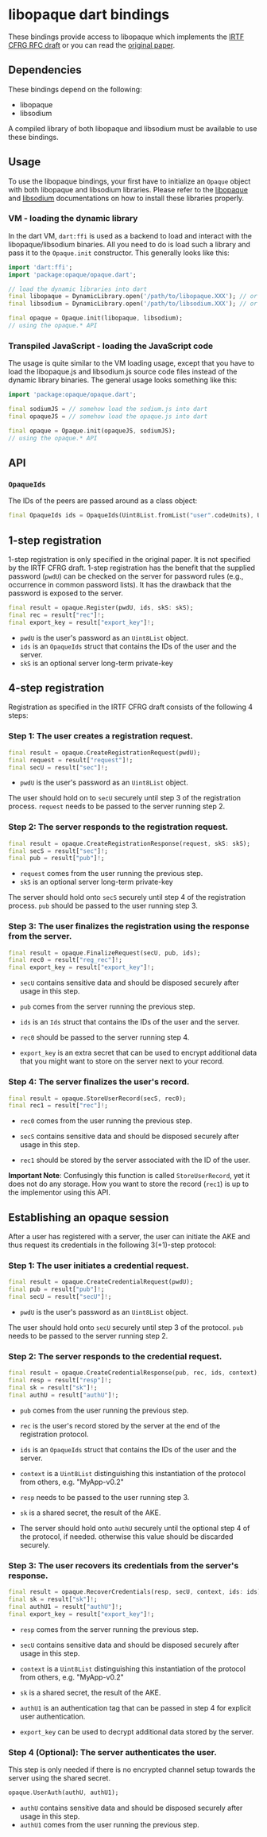 # libopaque dart bindings

These bindings provide access to libopaque which implements the
[IRTF CFRG RFC draft](https://github.com/cfrg/draft-irtf-cfrg-opaque)
or you can read the [original paper](https://eprint.iacr.org/2018/163).

## Dependencies

These bindings depend on the following:
  - libopaque
  - libsodium

A compiled library of both libopaque and libsodium must be available to use these bindings.

## Usage

To use the libopaque bindings, your first have to initialize an `Opaque` object
with both libopaque and libsodium libraries. Please refer to the [libopaque](https://github.com/stef/libopaque) and [libsodium](https://libsodium.gitbook.io/doc/installation) documentations on how to install these libraries properly.

### VM - loading the dynamic library
In the dart VM, `dart:ffi` is used as a backend to load and interact with the libopaque/libsodium binaries. All you need to do is load such a library and pass it to the `Opaque.init` constructor. This generally looks like this:

```dart
import 'dart:ffi';
import 'package:opaque/opaque.dart';

// load the dynamic libraries into dart
final libopaque = DynamicLibrary.open('/path/to/libopaque.XXX'); // or DynamicLibrary.process()
final libsodium = DynamicLibrary.open('/path/to/libsodium.XXX'); // or DynamicLibrary.process()

final opaque = Opaque.init(libopaque, libsodium);
// using the opaque.* API
```

### Transpiled JavaScript - loading the JavaScript code
The usage is quite similar to the VM loading usage, except that you have to load the libopaque.js and libsodium.js source code files instead of the dynamic library binaries. The general usage looks something like this:

```dart
import 'package:opaque/opaque.dart';

final sodiumJS = // somehow load the sodium.js into dart
final opaqueJS = // somehow load the opaque.js into dart

final opaque = Opaque.init(opaqueJS, sodiumJS);
// using the opaque.* API
```

## API

### `OpaqueIds`
The IDs of the peers are passed around as a class object:
```dart
final OpaqueIds ids = OpaqueIds(Uint8List.fromList("user".codeUnits), Uint8List.fromList("server".codeUnits));
```

## 1-step registration

1-step registration is only specified in the original paper. It is not specified by the IRTF
CFRG draft. 1-step registration has the benefit that the supplied password (`pwdU`) can be checked
on the server for password rules (e.g., occurrence in common password
lists). It has the drawback that the password is exposed to the server.

```dart
final result = opaque.Register(pwdU, ids, skS: skS);
final rec = result["rec"]!;
final export_key = result["export_key"]!;
```
 - `pwdU` is the user's password as an `Uint8List` object.
 - `ids` is an `OpaqueIds` struct that contains the IDs of the user and the server.
 - `skS` is an optional server long-term private-key

## 4-step registration

Registration as specified in the IRTF CFRG draft consists of the
following 4 steps:

### Step 1: The user creates a registration request.

```dart
final result = opaque.CreateRegistrationRequest(pwdU);
final request = result["request"]!;
final secU = result["sec"]!;
```

- `pwdU` is the user's password as an `Uint8List` object.

The user should hold on to `secU` securely until step 3 of the registration process.
`request` needs to be passed to the server running step 2.

### Step 2: The server responds to the registration request.

```dart
final result = opaque.CreateRegistrationResponse(request, skS: skS);
final secS = result["sec"]!;
final pub = result["pub"]!;
```

 - `request` comes from the user running the previous step.
 - `skS` is an optional server long-term private-key

The server should hold onto `secS` securely until step 4 of the registration process.
`pub` should be passed to the user running step 3.

### Step 3: The user finalizes the registration using the response from the server.

```dart
final result = opaque.FinalizeRequest(secU, pub, ids);
final rec0 = result["reg_rec"]!;
final export_key = result["export_key"]!;
```

 - `secU` contains sensitive data and should be disposed securely after usage in this step.
 - `pub` comes from the server running the previous step.
 - `ids` is an `Ids` struct that contains the IDs of the user and the server.

 - `rec0` should be passed to the server running step 4.
 - `export_key` is an extra secret that can be used to encrypt
   additional data that you might want to store on the server next to
   your record.

### Step 4: The server finalizes the user's record.

```dart
final result = opaque.StoreUserRecord(secS, rec0);
final rec1 = result["rec"]!;
```

 - `rec0` comes from the user running the previous step.
 - `secS` contains sensitive data and should be disposed securely after usage in this step.

 - `rec1` should be stored by the server associated with the ID of the user.

**Important Note**: Confusingly this function is called `StoreUserRecord`, yet it
does not do any storage. How you want to store the record (`rec1`) is up
to the implementor using this API.

## Establishing an opaque session

After a user has registered with a server, the user can initiate the
AKE and thus request its credentials in the following 3(+1)-step protocol:

### Step 1: The user initiates a credential request.

```dart
final result = opaque.CreateCredentialRequest(pwdU);
final pub = result["pub"]!;
final secU = result["secU"]!;
```

 - `pwdU` is the user's password as an `Uint8List` object.

The user should hold onto `secU` securely until step 3 of the protocol.
`pub` needs to be passed to the server running step 2.

### Step 2: The server responds to the credential request.

```dart
final result = opaque.CreateCredentialResponse(pub, rec, ids, context);
final resp = result["resp"]!;
final sk = result["sk"]!;
final authU = result["authU"]!;
```

 - `pub` comes from the user running the previous step.
 - `rec` is the user's record stored by the server at the end of the registration protocol.
 - `ids` is an `OpaqueIds` struct that contains the IDs of the user and the server.
 - `context` is a `Uint8List` distinguishing this instantiation of the protocol from others, e.g. "MyApp-v0.2"

 - `resp` needs to be passed to the user running step 3.
 - `sk` is a shared secret, the result of the AKE.
 - The server should hold onto `authU` securely until the optional step
   4 of the protocol, if needed. otherwise this value should be
   discarded securely.

### Step 3: The user recovers its credentials from the server's response.

```dart
final result = opaque.RecoverCredentials(resp, secU, context, ids: ids);
final sk = result["sk"]!;
final authU1 = result["authU"]!;
final export_key = result["export_key"]!;
```

 - `resp` comes from the server running the previous step.
 - `secU` contains sensitive data and should be disposed securely after usage in this step.
 - `context` is a `Uint8List` distinguishing this instantiation of the protocol from others, e.g. "MyApp-v0.2"

 - `sk` is a shared secret, the result of the AKE.
 - `authU1` is an authentication tag that can be passed in step 4 for explicit user authentication.
 - `export_key` can be used to decrypt additional data stored by the server.

### Step 4 (Optional): The server authenticates the user.

This step is only needed if there is no encrypted channel setup
towards the server using the shared secret.

```dart
opaque.UserAuth(authU, authU1);
```

 - `authU` contains sensitive data and should be disposed securely after usage in this step.
 - `authU1` comes from the user running the previous step.



